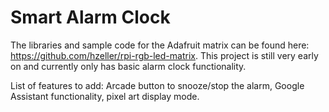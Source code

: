 # Smart Alarm Clock
The libraries and sample code for the Adafruit matrix can be found here: https://github.com/hzeller/rpi-rgb-led-matrix.
This project is still very early on and currently only has basic alarm clock functionality. 

List of features to add: Arcade button to snooze/stop the alarm, Google Assistant functionality, pixel art display mode.
